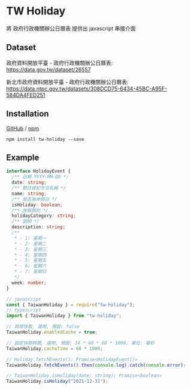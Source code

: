 # TW Holiday

將 政府行政機關辦公日曆表 提供出 javascript 串接介面

## Dataset

政府資料開放平臺 - 政府行政機關辦公日曆表: https://data.gov.tw/dataset/26557

新北市政府資料開放平臺 - 政府行政機關辦公日曆表: https://data.ntpc.gov.tw/datasets/308DCD75-6434-45BC-A95F-584DA4FED251

## Installation

[GitHub](https://github.com/EJayCheng/tw-holiday) / [npm](https://www.npmjs.com/package/tw-holiday)

```
npm install tw-holiday --save
```

## Example

```typescript
interface HolidayEvent {
  /** 日期 YYYY-MM-DD */
  date: string;
  /** 節日或紀念日名稱 */
  name: string;
  /** 是否為休假日 */
  isHoliday: boolean;
  /** 放假類別 */
  holidayCategory: string;
  /** 說明 */
  description: string;
  /**
   * - 1: 星期一
   * - 2: 星期二
   * - 3: 星期三
   * - 4: 星期四
   * - 5: 星期五
   * - 6: 星期六
   * - 7: 星期日
   */
  week: number;
}
```

```typescript
// javascript
const { TaiwanHoliday } = require("tw-holiday");
// typescript
import { TaiwanHoliday } from "tw-holiday";

// 啟用快取, 選用, 預設: false
TaiwanHoliday.enabledCache = true;

// 設定快取時間, 選用, 預設: 24 * 60 * 60 * 1000, 單位: 毫秒
TaiwanHoliday.cacheTime = 60 * 1000;

// Holiday.fetchEvents(): Promise<HolidayEvent[]>
TaiwanHoliday.fetchEvents().then(console.log).catch(console.error);
```

```typescript
// TaiwanHoliday.isHoliday(date: string): Promise<boolean>
TaiwanHoliday.isHoliday("2021-12-31");
```
